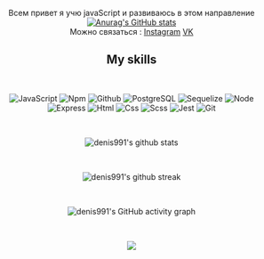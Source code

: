<div align="center">
   
Всем привет я учю javaScript и развиваюсь в этом направление 
   <br>
[![Anurag's GitHub stats](https://github-readme-stats.vercel.app/api?username=denis991&show_icons=true&theme=chartreuse-dark&hide=dark)](https://github.com/anuraghazra/github-readme-stats)
   <br>
Можно связаться : [Instagram](https://www.instagram.com/denis.991/)     [VK](https://vk.com/denis991)                                                                                   
</div>



<!-- <h2 align="center">Hi there!🤘</h2>
<h2 align="center">💬 Reach me on</h2> -->
<h2 align="center">My skills</h2>
<br>

<div align="center">
 
   
  ![JavaScript](https://img.shields.io/badge/JavaScript-20232A?style=for-the-badge&logo=javascript) ![Npm](https://img.shields.io/badge/npm-20232A?style=for-the-badge&logo=npm) ![Github](https://img.shields.io/badge/github-20232A?style=for-the-badge&logo=github) ![PostgreSQL](https://img.shields.io/badge/postgresql-20232A?style=for-the-badge&logo=postgresql) ![Sequelize](https://img.shields.io/badge/Sequelize-20232A?style=for-the-badge&logo=Sequelize) ![Node](https://img.shields.io/badge/node-20232A?style=for-the-badge&logo=node.js) ![Express](https://img.shields.io/badge/express-20232A?style=for-the-badge&logo=express) ![Html](https://img.shields.io/badge/HTML5-20232A?style=for-the-badge&logo=html5) ![Css](https://img.shields.io/badge/CSS3-20232A?style=for-the-badge&logo=css3&logoColor=369AD6) ![Scss](https://img.shields.io/badge/scss-20232A?style=for-the-badge&logo=sass) ![Jest](https://img.shields.io/badge/jest-20232A?style=for-the-badge&logo=jest&logoColor=99424F) ![Git](https://img.shields.io/badge/git-20232A?style=for-the-badge&logo=git)
     </div>   
 
 



<div align="center">

  <br>

  ![denis991's github stats](https://github-readme-stats.vercel.app/api/top-langs/?username=denis991&theme=radical)
  
  <br>
   
  ![denis991's github streak](https://github-readme-streak-stats.herokuapp.com/?user=denis991&theme=radical)
   
  <br> 
   
   ![denis991's GitHub activity graph](https://activity-graph.herokuapp.com/graph?username=denis991&hide_border=true&theme=redical)
</div>



<div align="center">


  <br>

  ![](https://visitor-badge.glitch.me/badge?page_id=denis991)
  
  <br>

</div>

